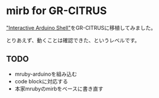 # mirb for GR-CITRUS
["Interactive Arduino Shell"](https://github.com/bovi/ias/)をGR-CITRUSに移植してみました。

とりあえず、動くことは確認できた、というレベルです。

## TODO
- mruby-arduinoを組み込む
- code blockに対応する
- 本家mrubyのmirbをベースに書き直す
